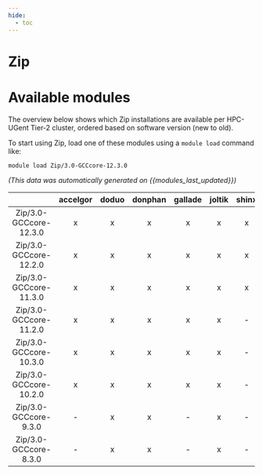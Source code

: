 ```yaml
---
hide:
  - toc
---
```


Zip
===

# Available modules


The overview below shows which Zip installations are available per HPC-UGent Tier-2 cluster, ordered based on software version (new to old).

To start using Zip, load one of these modules using a `module load` command like:

```shell
module load Zip/3.0-GCCcore-12.3.0
```

*(This data was automatically generated on {{modules_last_updated}})*  

| |accelgor|doduo|donphan|gallade|joltik|shinx|skitty|
| :---: | :---: | :---: | :---: | :---: | :---: | :---: | :---: |
|Zip/3.0-GCCcore-12.3.0|x|x|x|x|x|x|x|
|Zip/3.0-GCCcore-12.2.0|x|x|x|x|x|x|x|
|Zip/3.0-GCCcore-11.3.0|x|x|x|x|x|x|x|
|Zip/3.0-GCCcore-11.2.0|x|x|x|x|x|-|x|
|Zip/3.0-GCCcore-10.3.0|x|x|x|x|x|-|x|
|Zip/3.0-GCCcore-10.2.0|x|x|x|x|x|-|x|
|Zip/3.0-GCCcore-9.3.0|-|x|x|-|x|-|x|
|Zip/3.0-GCCcore-8.3.0|-|x|x|-|x|-|x|
